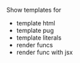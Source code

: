 Show templates for
* template html
* template pug
* template literals
* render funcs
* render func with jsx
